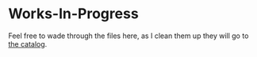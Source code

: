 # Works-In-Progress

Feel free to wade through the files here, as I clean them up they will go to [the catalog](../catalog).